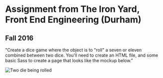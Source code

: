 # Assignment from The Iron Yard, Front End Engineering (Durham)
## Fall 2016

"Create a dice game where the object is to "roll" a seven or eleven combined between two dice. You'll need to create an HTML file, and some basic Sass to create a page that looks like the mockup below."

![Two die being rolled](https://raw.githubusercontent.com/TIY-DC-FEE-2016-Mar/notes/master/assets/dice-game.png)

